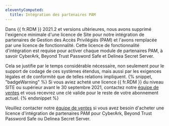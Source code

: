 ```yaml
---
eleventyComputed:
  title: Intégration des partenaires PAM
---
```

Dans {{ fr.RDM }} 2021.2 et versions ultérieures, nous avons supprimé l'exigence minimale d'une licence de Site pour notre intégration de partenaires de Gestion des Accès Privilégiés (PAM) et l'avons remplacée par une licence de fonctionnalité. Cette licence de fonctionnalité d'intégration est requise pour activer chaque module de partenaires PAM, à savoir CyberArk, Beyond Trust Password Safe et Delinea Secret Server.

Cela se justifie par le temps considérable nécessaire, non seulement pour le support de codage de ces systèmes étendus, mais aussi par les exigences légales et de conformité que de telles relations impliquent.
{% snippet, "badgeWarning" %}
Si vous aviez acheté une licence {{ fr.RDM }} du niveau SITE ou supérieur avant le 30 septembre 2021, contactez notre [équipe de ventes](mailto:sales@devolutions.net) et vous recevrez une clé valide pour le reste de votre abonnement actuel.
{% endsnippet %}

Veuillez contacter notre [équipe de ventes](mailto:sales@devolutions.net) si vous avez besoin d'acheter une licence d'intégration de partenaires PAM pour CyberArk, Beyond Trust Password Safe ou Delinea Secret Server.
